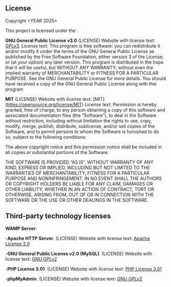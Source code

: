 ## License

Copyright <YEAR 2025> <COPYRIGHT HOLDER DENYS KOZACHOK>

This project is licensed under the :

**GNU General Public License v3.0** (LICENSE)
Website with license text: [GPLv3](https://www.gnu.org/licenses/gpl-3.0.html#license-text).
License text: 
This program is free software: you can redistribute it and/or modify
it under the terms of the GNU General Public License as published by
the Free Software Foundation, either version 3 of the License, or
(at your option) any later version.
This program is distributed in the hope that it will be useful,
but WITHOUT ANY WARRANTY; without even the implied warranty of
MERCHANTABILITY or FITNESS FOR A PARTICULAR PURPOSE.  See the
GNU General Public License for more details.
You should have received a copy of the GNU General Public License
along with this program

**MIT** (LICENSE)
Website with license text: [MIT] (https://opensource.org/license/MIT)
License text:
 Permission is hereby granted, free of charge, to any person obtaining a copy of this software and associated documentation files (the “Software”), to deal in the Software without restriction, including without limitation the rights to use, copy, modify, merge, publish, distribute, sublicense, and/or sell copies of the Software, and to permit persons to whom the Software is furnished to do so, subject to the following conditions:

The above copyright notice and this permission notice shall be included in all copies or substantial portions of the Software.

THE SOFTWARE IS PROVIDED “AS IS”, WITHOUT WARRANTY OF ANY KIND, EXPRESS OR IMPLIED, INCLUDING BUT NOT LIMITED TO THE WARRANTIES OF MERCHANTABILITY, FITNESS FOR A PARTICULAR PURPOSE AND NONINFRINGEMENT. IN NO EVENT SHALL THE AUTHORS OR COPYRIGHT HOLDERS BE LIABLE FOR ANY CLAIM, DAMAGES OR OTHER LIABILITY, WHETHER IN AN ACTION OF CONTRACT, TORT OR OTHERWISE, ARISING FROM, OUT OF OR IN CONNECTION WITH THE SOFTWARE OR THE USE OR OTHER DEALINGS IN THE SOFTWARE.


## Third-party technology licenses

**WAMP Server**:

-**Apache HTTP Server**. (LICENSE)
Website with license text: [Apache License 2.0](https://www.apache.org/licenses/)

-**GNU General Public License v2.0 (MySQL)**. (LICENSE)
Website with license text: [GNU GPLv2](https://www.mysql.com/about/legal/licensing/)

-**PHP License 3.01**. (LICENSE)
Website with license text: [PHP License 3.01](https://www.php.net/license/)

-**phpMyAdmin**. (LICENSE)
Website with license text: [GNU GPLv2](https://www.phpmyadmin.net/license/)

